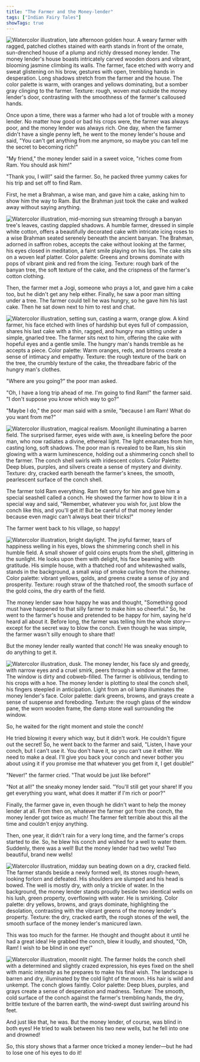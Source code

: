 ```yaml
---
title: "The Farmer and the Money-lender"
tags: ["Indian Fairy Tales"]
showTags: true
---
```

![Watercolor illustration, late afternoon golden hour. A weary farmer with ragged, patched clothes stained with earth stands in front of the ornate, sun-drenched house of a plump and richly dressed money lender. The money lender's house boasts intricately carved wooden doors and vibrant, blooming jasmine climbing its walls. The farmer, face etched with worry and sweat glistening on his brow, gestures with open, trembling hands in desperation. Long shadows stretch from the farmer and the house. The color palette is warm, with oranges and yellows dominating, but a somber gray clinging to the farmer. Texture: rough, woven mat outside the money lender's door, contrasting with the smoothness of the farmer's calloused hands.](/images/image_fairy-tales-the-farmer-and-the-money-lender0.png)

Once upon a time, there was a farmer who had a lot of trouble with a money lender. No matter how good or bad his crops were, the farmer was always poor, and the money lender was always rich. One day, when the farmer didn't have a single penny left, he went to the money lender's house and said, "You can't get anything from me anymore, so maybe you can tell me the secret to becoming rich!"


"My friend," the money lender said in a sweet voice, "riches come from Ram. You should ask him!"

"Thank you, I will!" said the farmer. So, he packed three yummy cakes for his trip and set off to find Ram.

First, he met a Brahman, a wise man, and gave him a cake, asking him to show him the way to Ram. But the Brahman just took the cake and walked away without saying anything.

![Watercolor illustration, mid-morning sun streaming through a banyan tree's leaves, casting dappled shadows. A humble farmer, dressed in simple white cotton, offers a beautifully decorated cake with intricate icing roses to a wise Brahman seated serenely beneath the ancient banyan. The Brahman, adorned in saffron robes, accepts the cake without looking at the farmer, his eyes closed in meditation, a faint smile playing on his lips. The cake sits on a woven leaf platter. Color palette: Greens and browns dominate with pops of vibrant pink and red from the icing. Texture: rough bark of the banyan tree, the soft texture of the cake, and the crispness of the farmer's cotton clothing.](/images/image_fairy-tales-the-farmer-and-the-money-lender1.png)

Then, the farmer met a Jogi, someone who prays a lot, and gave him a cake too, but he didn't get any help either. Finally, he saw a poor man sitting under a tree. The farmer could tell he was hungry, so he gave him his last cake. Then he sat down next to him to rest and chat.

![Watercolor illustration, setting sun, casting a warm, orange glow. A kind farmer, his face etched with lines of hardship but eyes full of compassion, shares his last cake with a thin, ragged, and hungry man sitting under a simple, gnarled tree. The farmer sits next to him, offering the cake with hopeful eyes and a gentle smile. The hungry man's hands tremble as he accepts a piece. Color palette: Warm oranges, reds, and browns create a sense of intimacy and empathy. Texture: the rough texture of the bark on the tree, the crumbly texture of the cake, the threadbare fabric of the hungry man's clothes.](/images/image_fairy-tales-the-farmer-and-the-money-lender2.png)

"Where are you going?" the poor man asked.

"Oh, I have a long trip ahead of me. I'm going to find Ram!" the farmer said. "I don't suppose you know which way to go?"

"Maybe I do," the poor man said with a smile, "because I am Ram! What do you want from me?"

![Watercolor illustration, magical realism. Moonlight illuminating a barren field. The surprised farmer, eyes wide with awe, is kneeling before the poor man, who now radiates a divine, ethereal light. The light emanates from him, casting long, soft shadows. The poor man is revealed to be Ram, his skin glowing with a warm luminescence, holding out a shimmering conch shell to the farmer. The conch shell swirls with iridescent colors. Color Palette: Deep blues, purples, and silvers create a sense of mystery and divinity. Texture: dry, cracked earth beneath the farmer's knees, the smooth, pearlescent surface of the conch shell.](/images/image_fairy-tales-the-farmer-and-the-money-lender3.png)

The farmer told Ram everything. Ram felt sorry for him and gave him a special seashell called a conch. He showed the farmer how to blow it in a special way and said, "Remember, whatever you wish for, just blow the conch like this, and you'll get it! But be careful of that money lender because even magic can't always beat their tricks!"

The farmer went back to his village, so happy!

![Watercolor illustration, bright daylight. The joyful farmer, tears of happiness welling in his eyes, blows the shimmering conch shell in his humble field. A small shower of gold coins erupts from the shell, glittering in the sunlight. He looks upon them with delight, his face beaming with gratitude. His simple house, with a thatched roof and whitewashed walls, stands in the background, a small wisp of smoke curling from the chimney. Color palette: vibrant yellows, golds, and greens create a sense of joy and prosperity. Texture: rough straw of the thatched roof, the smooth surface of the gold coins, the dry earth of the field.](/images/image_fairy-tales-the-farmer-and-the-money-lender4.png)

The money lender saw how happy he was and thought, "Something good must have happened to that silly farmer to make him so cheerful." So, he went to the farmer's house and pretended to be happy for him, saying he'd heard all about it. Before long, the farmer was telling him the whole story—except for the secret way to blow the conch. Even though he was simple, the farmer wasn't silly enough to share that!

But the money lender really wanted that conch! He was sneaky enough to do anything to get it.

![Watercolor illustration, dusk. The money lender, his face sly and greedy, with narrow eyes and a cruel smirk, peers through a window at the farmer. The window is dirty and cobweb-filled. The farmer is oblivious, tending to his crops with a hoe. The money lender is plotting to steal the conch shell, his fingers steepled in anticipation. Light from an oil lamp illuminates the money lender's face. Color palette: dark greens, browns, and grays create a sense of suspense and foreboding. Texture: the rough glass of the window pane, the worn wooden frame, the damp stone wall surrounding the window.](/images/image_fairy-tales-the-farmer-and-the-money-lender5.png)

So, he waited for the right moment and stole the conch!

He tried blowing it every which way, but it didn't work. He couldn't figure out the secret! So, he went back to the farmer and said, "Listen, I have your conch, but I can't use it. You don't have it, so you can't use it either. We need to make a deal. I'll give you back your conch and never bother you about using it if you promise me that whatever you get from it, I get double!"

"Never!" the farmer cried. "That would be just like before!"

"Not at all!" the sneaky money lender said. "You'll still get your share! If you get everything you want, what does it matter if I'm rich or poor?"

Finally, the farmer gave in, even though he didn't want to help the money lender at all. From then on, whatever the farmer got from the conch, the money lender got twice as much! The farmer felt terrible about this all the time and couldn't enjoy anything.

Then, one year, it didn't rain for a very long time, and the farmer's crops started to die. So, he blew his conch and wished for a well to water them. Suddenly, there was a well! But the money lender had two wells! Two beautiful, brand new wells!

![Watercolor illustration, midday sun beating down on a dry, cracked field. The farmer stands beside a newly formed well, its stones rough-hewn, looking forlorn and defeated. His shoulders are slumped and his head is bowed. The well is mostly dry, with only a trickle of water. In the background, the money lender stands proudly beside two identical wells on his lush, green property, overflowing with water. He is smirking. Color palette: dry yellows, browns, and grays dominate, highlighting the desolation, contrasting with the vibrant greens of the money lender's property. Texture: the dry, cracked earth, the rough stones of the well, the smooth surface of the money lender's manicured lawn.](/images/image_fairy-tales-the-farmer-and-the-money-lender6.png)

This was too much for the farmer. He thought and thought about it until he had a great idea! He grabbed the conch, blew it loudly, and shouted, "Oh, Ram! I wish to be blind in one eye!"

![Watercolor illustration, moonlit night. The farmer holds the conch shell with a determined and slightly crazed expression, his eyes fixed on the shell with manic intensity as he prepares to make his final wish. The landscape is barren and dry, illuminated by the cold light of the moon. His hair is wild and unkempt. The conch glows faintly. Color palette: Deep blues, purples, and grays create a sense of desperation and madness. Texture: The smooth, cold surface of the conch against the farmer's trembling hands, the dry, brittle texture of the barren earth, the wind-swept dust swirling around his feet.](/images/image_fairy-tales-the-farmer-and-the-money-lender7.png)

And just like that, he was. But the money lender, of course, was blind in both eyes! He tried to walk between his two new wells, but he fell into one and drowned!

So, this story shows that a farmer once tricked a money lender—but he had to lose one of his eyes to do it!